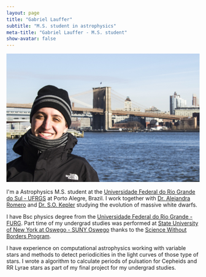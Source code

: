 ```yaml
---
layout: page
title: "Gabriel Lauffer"
subtitle: "M.S. student in astrophysics"
meta-title: "Gabriel Lauffer - M.S. student"
show-avatar: false
---
```


![Gabriel Lauffer](/img/aboutme.jpg)


 I'm a Astrophysics M.S. student at the [Universidade Federal do Rio Grande do Sul - UFRGS](http://www.if.ufrgs.br/posfis/index.php) at Porto Alegre, Brazil. I work together with [Dr. Alejandra Romero](http://adsabs.harvard.edu/cgi-bin/nph-abs_connect?return_req=no_params&author=Romero,%20A.%20D.&db_key=AST) and [Dr. S.O. Kepler](http://adsabs.harvard.edu/cgi-bin/nph-abs_connect?return_req=no_params&author=Kepler,%20S.%20O.&db_key=AST) studying the evolution of massive white dwarfs.

I have Bsc physics degree from the [Universidade Federal do Rio Grande - FURG](http://furg.br). Part time of my undergrad studies was performed at [State University of New York at Oswego - SUNY Oswego](http://www.oswego.edu/) thanks to the [Science Without Borders Program](http://www.cienciasemfronteiras.gov.br/web/csf-eng/).

I have experience on computational astrophysics working with variable stars and methods to detect periodicities in the light curves of those type of stars. I wrote a algorithm to calculate periods of pulsation for Cepheids and RR Lyrae stars as part of my final project for my undergrad studies.
